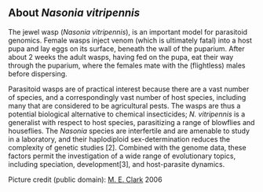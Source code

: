 About *Nasonia vitripennis*
---------------------------

The jewel wasp (*Nasonia vitripennis*), is an important model for parasitoid genomics. Female wasps inject
venom (which is ultimately fatal) into a host pupa and lay eggs on its
surface, beneath the wall of the puparium. After about 2 weeks the adult
wasps, having fed on the pupa, eat their way through the puparium, where
the females mate with the (flightless) males before dispersing.

Parasitoid wasps are of practical interest because there are a vast
number of species, and a correspondingly vast number of host species,
including many that are considered to be agricultural pests. The wasps
are thus a potential biological alternative to chemical insecticides;
*N. vitripennis* is a generalist with respect to host species,
parasitizing a range of blowflies and houseflies. The *Nasonia* species
are interfertile and are amenable to study in a laboratory, and their
haplodiploid sex-determination reduces the complexity of genetic studies
\[2\]. Combined with the genome data, these factors permit the
investigation of a wide range of evolutionary topics, including
speciation, development\[3\], and host-parasite dynamics.

Picture credit (public domain): [M. E.
Clark](http://commons.wikimedia.org/wiki/File:Nasoniavit.jpg) 2006

